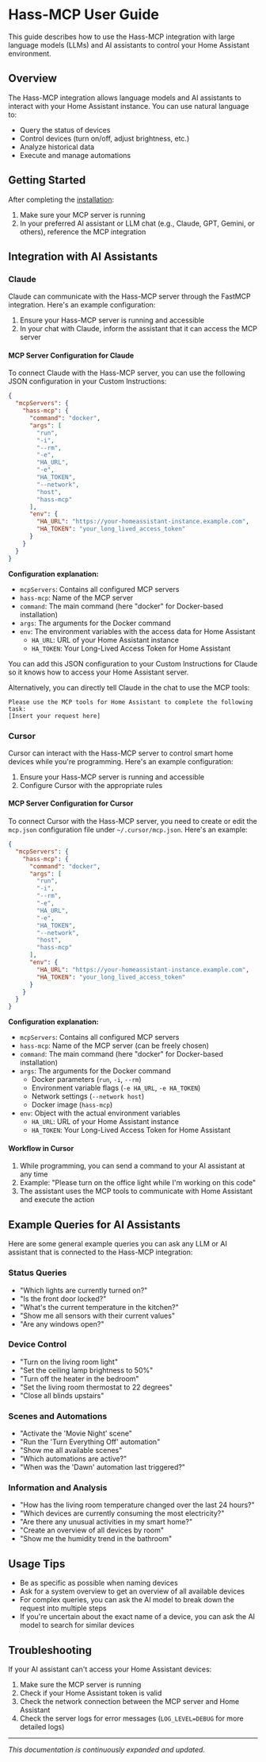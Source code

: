 # Hass-MCP User Guide

This guide describes how to use the Hass-MCP integration with large language models (LLMs) and AI assistants to control your Home Assistant environment.

## Overview

The Hass-MCP integration allows language models and AI assistants to interact with your Home Assistant instance. You can use natural language to:

- Query the status of devices
- Control devices (turn on/off, adjust brightness, etc.)
- Analyze historical data
- Execute and manage automations

## Getting Started

After completing the [installation](setup.md):

1. Make sure your MCP server is running
2. In your preferred AI assistant or LLM chat (e.g., Claude, GPT, Gemini, or others), reference the MCP integration

## Integration with AI Assistants

### Claude

Claude can communicate with the Hass-MCP server through the FastMCP integration. Here's an example configuration:

1. Ensure your Hass-MCP server is running and accessible
2. In your chat with Claude, inform the assistant that it can access the MCP server

#### MCP Server Configuration for Claude

To connect Claude with the Hass-MCP server, you can use the following JSON configuration in your Custom Instructions:

```json
{
  "mcpServers": {
    "hass-mcp": {
      "command": "docker",
      "args": [
        "run",
        "-i",
        "--rm",
        "-e",
        "HA_URL",
        "-e",
        "HA_TOKEN",
        "--network",
        "host",
        "hass-mcp"
      ],
      "env": {
        "HA_URL": "https://your-homeassistant-instance.example.com",
        "HA_TOKEN": "your_long_lived_access_token"
      }
    }
  }
}
```

**Configuration explanation:**
- `mcpServers`: Contains all configured MCP servers
- `hass-mcp`: Name of the MCP server
- `command`: The main command (here "docker" for Docker-based installation)
- `args`: The arguments for the Docker command
- `env`: The environment variables with the access data for Home Assistant
  - `HA_URL`: URL of your Home Assistant instance
  - `HA_TOKEN`: Your Long-Lived Access Token for Home Assistant

You can add this JSON configuration to your Custom Instructions for Claude so it knows how to access your Home Assistant server.

Alternatively, you can directly tell Claude in the chat to use the MCP tools:

```
Please use the MCP tools for Home Assistant to complete the following task: 
[Insert your request here]
```

### Cursor

Cursor can interact with the Hass-MCP server to control smart home devices while you're programming. Here's an example configuration:

1. Ensure your Hass-MCP server is running and accessible
2. Configure Cursor with the appropriate rules

#### MCP Server Configuration for Cursor

To connect Cursor with the Hass-MCP server, you need to create or edit the `mcp.json` configuration file under `~/.cursor/mcp.json`. Here's an example:

```json
{
  "mcpServers": {
    "hass-mcp": {
      "command": "docker",
      "args": [
        "run",
        "-i",
        "--rm",
        "-e",
        "HA_URL",
        "-e",
        "HA_TOKEN",
        "--network",
        "host",
        "hass-mcp"
      ],
      "env": {
        "HA_URL": "https://your-homeassistant-instance.example.com",
        "HA_TOKEN": "your_long_lived_access_token"
      }
    }
  }
}
```

**Configuration explanation:**
- `mcpServers`: Contains all configured MCP servers
- `hass-mcp`: Name of the MCP server (can be freely chosen)
- `command`: The main command (here "docker" for Docker-based installation)
- `args`: The arguments for the Docker command
  - Docker parameters (`run`, `-i`, `--rm`)
  - Environment variable flags (`-e HA_URL`, `-e HA_TOKEN`)
  - Network settings (`--network host`)
  - Docker image (`hass-mcp`)
- `env`: Object with the actual environment variables
  - `HA_URL`: URL of your Home Assistant instance
  - `HA_TOKEN`: Your Long-Lived Access Token for Home Assistant

#### Workflow in Cursor

1. While programming, you can send a command to your AI assistant at any time
2. Example: "Please turn on the office light while I'm working on this code"
3. The assistant uses the MCP tools to communicate with Home Assistant and execute the action

## Example Queries for AI Assistants

Here are some general example queries you can ask any LLM or AI assistant that is connected to the Hass-MCP integration:

### Status Queries

- "Which lights are currently turned on?"
- "Is the front door locked?"
- "What's the current temperature in the kitchen?"
- "Show me all sensors with their current values"
- "Are any windows open?"

### Device Control

- "Turn on the living room light"
- "Set the ceiling lamp brightness to 50%"
- "Turn off the heater in the bedroom"
- "Set the living room thermostat to 22 degrees"
- "Close all blinds upstairs"

### Scenes and Automations

- "Activate the 'Movie Night' scene"
- "Run the 'Turn Everything Off' automation"
- "Show me all available scenes"
- "Which automations are active?"
- "When was the 'Dawn' automation last triggered?"

### Information and Analysis

- "How has the living room temperature changed over the last 24 hours?"
- "Which devices are currently consuming the most electricity?"
- "Are there any unusual activities in my smart home?"
- "Create an overview of all devices by room"
- "Show me the humidity trend in the bathroom"

## Usage Tips

- Be as specific as possible when naming devices
- Ask for a system overview to get an overview of all available devices
- For complex queries, you can ask the AI model to break down the request into multiple steps
- If you're uncertain about the exact name of a device, you can ask the AI model to search for similar devices

## Troubleshooting

If your AI assistant can't access your Home Assistant devices:

1. Make sure the MCP server is running
2. Check if your Home Assistant token is valid
3. Check the network connection between the MCP server and Home Assistant
4. Check the server logs for error messages (`LOG_LEVEL=DEBUG` for more detailed logs)

---

*This documentation is continuously expanded and updated.* 